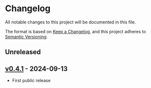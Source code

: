 # Changelog

All notable changes to this project will be documented in this file.

The format is based on [Keep a Changelog](https://keepachangelog.com/en/1.0.0/),
and this project adheres to [Semantic Versioning](https://semver.org/spec/v2.0.0.html).

## Unreleased

## [v0.4.1](https://github.com/allenai/tinyhost/releases/tag/v0.4.1) - 2024-09-13

- First public release